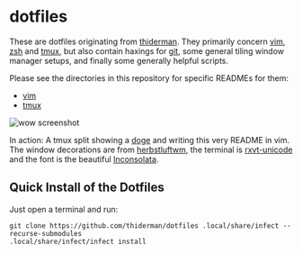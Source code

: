 # dotfiles

These are dotfiles originating from [thiderman][thiderman]. They primarily
concern [vim][vim], [zsh][zsh] and [tmux][tmux], but also contain haxings for
[git][git], some general tiling window manager setups, and finally some
generally helpful scripts.

Please see the directories in this repository for specific READMEs for them:

* [vim][vimreadme]
* [tmux][tmuxreadme]

![wow screenshot](http://i.imgur.com/X1WN9rK.png)

In action: A tmux split showing a [doge][doge] and writing this very README in
vim. The window decorations are from [herbstluftwm][herbst], the terminal is
[rxvt-unicode][urxvt] and the font is the beautiful [Inconsolata][inconsolata].

[thiderman]: https://github.com/thiderman
[vim]: http://www.vim.org
[zsh]: http://www.zsh.org
[tmux]: http://tmux.sourceforge.net
[git]: http://git-scm.com
[doge]: https://github.com/thiderman/doge
[herbst]: http://herbstluftwm.org/
[urxvt]: http://software.schmorp.de/pkg/rxvt-unicode.html
[inconsolata]: http://www.levien.com/type/myfonts/inconsolata.html
[vimreadme]: vim
[tmuxreadme]: tmux


## Quick Install of the Dotfiles

Just open a terminal and run: 
```
git clone https://github.com/thiderman/dotfiles .local/share/infect --recurse-submodules
.local/share/infect/infect install
```
